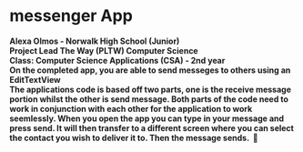 # messenger App<br>
<b> Alexa Olmos - 
<b> Norwalk High School (Junior)<br>
<b> Project Lead The Way (PLTW) Computer Science</b><br>
<b> Class:</b> Computer Science Applications (CSA) - 2nd year <br>
<b> On the completed app, you are able to send messeges to others using an EditTextView<br>
<b> The applications code is based off two parts, one is the receive message portion whilst the other is send message.
<b> Both parts of the code need to work in conjunction with each other for the application to work seemlessly. 
<b> When you open the app you can type in your message and press send.
<b> It will then transfer to a different screen where you can select the contact you wish to deliver it to.
<b> Then the message sends.
</b>&nbsp;:penguin:<br><br>
<br>
